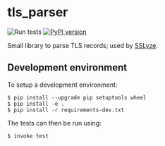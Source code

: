 tls_parser
==========

![Run tests](https://github.com/nabla-c0d3/tls_parser/workflows/Run%20tests/badge.svg)
[![PyPI version](https://badge.fury.io/py/tls-parser.svg)](https://badge.fury.io/py/tls-parser)

Small library to parse TLS records; used by [SSLyze](https://github.com/nabla-c0d3/sslyze).

Development environment
-----------------------

To setup a development environment:

```
$ pip install --upgrade pip setuptools wheel
$ pip install -e . 
$ pip install -r requirements-dev.txt
```

The tests can then be run using:

```
$ invoke test
```
